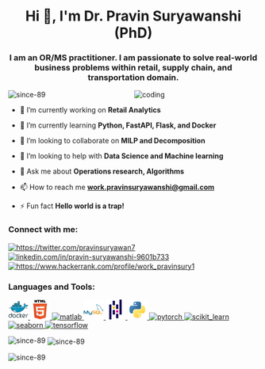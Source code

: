 <h1 align="center">Hi 👋, I'm Dr. Pravin Suryawanshi (PhD)</h1>
<h3 align="center">I am an OR/MS practitioner. I am passionate to solve real-world business problems within retail, supply chain, and transportation domain.</h3>


<img align = "right" alt="coding" width="250" src = "https://cdn.dribbble.com/users/1162077/screenshots/3848914/programmer.gif">

<p align="left"> <img src="https://komarev.com/ghpvc/?username=since-89&label=Profile%20views&color=0e75b6&style=flat" alt="since-89" /> </p>

- 🔭 I’m currently working on **Retail Analytics**

- 🌱 I’m currently learning **Python, FastAPI, Flask, and Docker**

- 👯 I’m looking to collaborate on **MILP and Decomposition**

- 🤝 I’m looking to help with **Data Science and Machine learning**

- 💬 Ask me about **Operations research, Algorithms**

- 📫 How to reach me **work.pravinsuryawanshi@gmail.com**

- ⚡ Fun fact **Hello world is a trap!**

<h3 align="left">Connect with me:</h3>
<p align="left">
<a href="https://twitter.com/https://twitter.com/pravinsuryawan7" target="blank"><img align="center" src="https://raw.githubusercontent.com/rahuldkjain/github-profile-readme-generator/master/src/images/icons/Social/twitter.svg" alt="https://twitter.com/pravinsuryawan7" height="30" width="40" /></a>
<a href="https://linkedin.com/in/linkedin.com/in/pravin-suryawanshi-9601b733" target="blank"><img align="center" src="https://raw.githubusercontent.com/rahuldkjain/github-profile-readme-generator/master/src/images/icons/Social/linked-in-alt.svg" alt="linkedin.com/in/pravin-suryawanshi-9601b733" height="30" width="40" /></a>
<a href="https://www.hackerrank.com/https://www.hackerrank.com/profile/work_pravinsury1" target="blank"><img align="center" src="https://raw.githubusercontent.com/rahuldkjain/github-profile-readme-generator/master/src/images/icons/Social/hackerrank.svg" alt="https://www.hackerrank.com/profile/work_pravinsury1" height="30" width="40" /></a>
</p>

<h3 align="left">Languages and Tools:</h3>
<p align="left"> <a href="https://www.docker.com/" target="_blank" rel="noreferrer"> <img src="https://raw.githubusercontent.com/devicons/devicon/master/icons/docker/docker-original-wordmark.svg" alt="docker" width="40" height="40"/> </a> <a href="https://www.w3.org/html/" target="_blank" rel="noreferrer"> <img src="https://raw.githubusercontent.com/devicons/devicon/master/icons/html5/html5-original-wordmark.svg" alt="html5" width="40" height="40"/> </a> <a href="https://www.mathworks.com/" target="_blank" rel="noreferrer"> <img src="https://upload.wikimedia.org/wikipedia/commons/2/21/Matlab_Logo.png" alt="matlab" width="40" height="40"/> </a> <a href="https://www.mysql.com/" target="_blank" rel="noreferrer"> <img src="https://raw.githubusercontent.com/devicons/devicon/master/icons/mysql/mysql-original-wordmark.svg" alt="mysql" width="40" height="40"/> </a> <a href="https://pandas.pydata.org/" target="_blank" rel="noreferrer"> <img src="https://raw.githubusercontent.com/devicons/devicon/2ae2a900d2f041da66e950e4d48052658d850630/icons/pandas/pandas-original.svg" alt="pandas" width="40" height="40"/> </a> <a href="https://www.python.org" target="_blank" rel="noreferrer"> <img src="https://raw.githubusercontent.com/devicons/devicon/master/icons/python/python-original.svg" alt="python" width="40" height="40"/> </a> <a href="https://pytorch.org/" target="_blank" rel="noreferrer"> <img src="https://www.vectorlogo.zone/logos/pytorch/pytorch-icon.svg" alt="pytorch" width="40" height="40"/> </a> <a href="https://scikit-learn.org/" target="_blank" rel="noreferrer"> <img src="https://upload.wikimedia.org/wikipedia/commons/0/05/Scikit_learn_logo_small.svg" alt="scikit_learn" width="40" height="40"/> </a> <a href="https://seaborn.pydata.org/" target="_blank" rel="noreferrer"> <img src="https://seaborn.pydata.org/_images/logo-mark-lightbg.svg" alt="seaborn" width="40" height="40"/> </a> <a href="https://www.tensorflow.org" target="_blank" rel="noreferrer"> <img src="https://www.vectorlogo.zone/logos/tensorflow/tensorflow-icon.svg" alt="tensorflow" width="40" height="40"/> </a> </p>

<p><img align="left" src="https://github-readme-stats.vercel.app/api/top-langs?username=since-89&show_icons=true&locale=en&layout=compact" alt="since-89" /></p>

<p>&nbsp;<img align="center" src="https://github-readme-stats.vercel.app/api?username=since-89&show_icons=true&locale=en" alt="since-89" /></p>

<p><img align="center" src="https://github-readme-streak-stats.herokuapp.com/?user=since-89&" alt="since-89" /></p>
